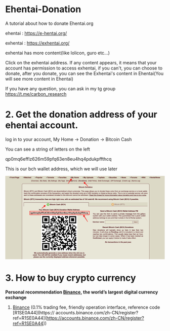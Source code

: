# Ehentai-Donation
A tutorial about how to donate Ehentai.org 

ehentai : https://e-hentai.org/ </br>

exhentai : https://exhentai.org/ </br>

exhentai has more content(like lolicon, guro etc...)

Click on the exhentai address. If any content appears, it means that your account has permission to access exhentai,
if you can't, you can choose to donate, after you donate, you can see the Exhentai's content in Ehentai(You will see more content in Ehentai)

If you have any question, you can ask in my tg group
https://t.me/carbon_research

# 2. Get the donation address of your ehentai account.

log in to your account, My Home → Donation → Bitcoin Cash 

You can see a string of letters on the left

qp0mq6efflz626m59pfq63en8eu4hq4pdukpffthcq

This is our bch wallet address, which we will use later

![pictur/eh_home.jpeg](picture/eh_home.jpeg)

# 3. How to buy crypto currency

**Personal recommendation [Binance](https://accounts.binance.com/zh-CN/register?ref=R1SE0A44), the world’s largest digital currency exchange**

1. [Binance](https://accounts.binance.com/zh-CN/register?ref=R1SE0A44) (0.1% trading fee, friendly operation interface, reference code [R1SE0A44](https:// accounts.binance.com/zh-CN/register?ref=R1SE0A44](https://accounts.binance.com/zh-CN/register?ref=R1SE0A44))